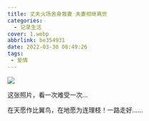 ```yaml
---
title: 丈夫火场舍身救妻 夫妻相继离世
categories:
  - 记录生活
cover: 1.webp
abbrlink: be354931
date: 2022-03-30 08:49:26
tags:
 - 爱情
---
```


![](2.webp)

这张照片，看一次难受一次...

在天愿作比翼鸟，在地愿为连理枝！一路走好……